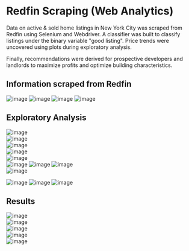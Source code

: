 # Redfin Scraping (Web Analytics)


Data on active & sold home listings in New York City was scraped from Redfin using Selenium and Webdriver. A classifier was built to classify listings under the binary variable "good listing". Price trends were uncovered using plots during exploratory analysis. 

Finally, recommendations were derived for prospective developers and landlords to maximize profits and optimize building characteristics. 





## Information scraped from Redfin
![image](https://user-images.githubusercontent.com/78432605/106639704-3fae2380-6553-11eb-9a6f-9b65842c680b.png)
![image](https://user-images.githubusercontent.com/78432605/106639713-4177e700-6553-11eb-9274-27f97ca477bd.png)
![image](https://user-images.githubusercontent.com/78432605/106639719-4341aa80-6553-11eb-99a9-a0fa1e949b0b.png)
![image](https://user-images.githubusercontent.com/78432605/106639729-450b6e00-6553-11eb-963c-1afd58135496.png)




## Exploratory Analysis
![image](https://user-images.githubusercontent.com/78432605/106639206-b8f94680-6552-11eb-8ef2-5b35fcbb20be.png)
<br/>
![image](https://user-images.githubusercontent.com/78432605/106639222-bd256400-6552-11eb-8329-7bea42e13e33.png)
<br/>
![image](https://user-images.githubusercontent.com/78432605/106639247-c6aecc00-6552-11eb-8189-070eab426215.png)
<br/>
![image](https://user-images.githubusercontent.com/78432605/106639254-c9112600-6552-11eb-8187-d193c80b1ae6.png)
<br/>
![image](https://user-images.githubusercontent.com/78432605/106639263-cadae980-6552-11eb-9662-6c6ec5c0b706.png)
<br/>
![image](https://user-images.githubusercontent.com/78432605/106639277-ce6e7080-6552-11eb-91cc-850b1ac4a77f.png)
![image](https://user-images.githubusercontent.com/78432605/106639284-d0383400-6552-11eb-993a-e1c75a49ba61.png)
![image](https://user-images.githubusercontent.com/78432605/106639295-d29a8e00-6552-11eb-89d7-8eeb6b9b9962.png)
<br/>
![image](https://user-images.githubusercontent.com/78432605/106639304-d4645180-6552-11eb-8344-38e7fa4503c0.png)



![image](https://user-images.githubusercontent.com/78432605/106639314-d8906f00-6552-11eb-8286-dde2028e6c69.png)
![image](https://user-images.githubusercontent.com/78432605/106639323-da5a3280-6552-11eb-98cf-18a139182a9d.png)
![image](https://user-images.githubusercontent.com/78432605/106639345-dfb77d00-6552-11eb-90d8-5bebd990829e.png)
<br/>
## Results
![image](https://user-images.githubusercontent.com/78432605/106640089-a0d5f700-6553-11eb-80e7-42f89d73b1ce.png)
<br/>
![image](https://user-images.githubusercontent.com/78432605/106640095-a29fba80-6553-11eb-9e91-71d5fc426a3b.png)
<br/>
![image](https://user-images.githubusercontent.com/78432605/106640101-a4697e00-6553-11eb-8d59-b047cba82e91.png)
<br/>
![image](https://user-images.githubusercontent.com/78432605/106640111-a6334180-6553-11eb-8cf9-805bebb20829.png)
<br/>
![image](https://user-images.githubusercontent.com/78432605/106640115-a7646e80-6553-11eb-86dc-2b4b513c5805.png)
<br/>

